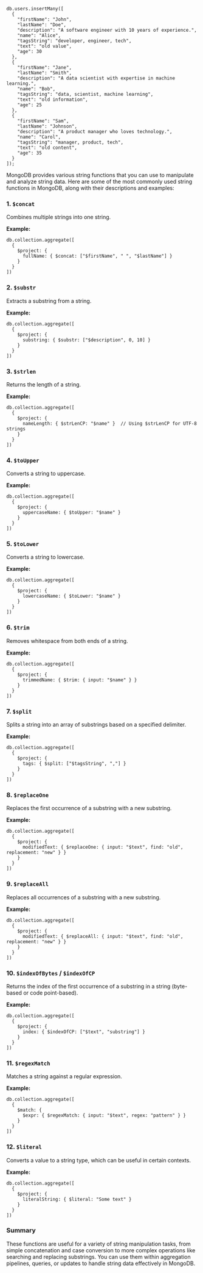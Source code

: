 ```
db.users.insertMany([
  {
    "firstName": "John",
    "lastName": "Doe",
    "description": "A software engineer with 10 years of experience.",
    "name": "Alice",
    "tagsString": "developer, engineer, tech",
    "text": "old value",
    "age": 30
  },
  {
    "firstName": "Jane",
    "lastName": "Smith",
    "description": "A data scientist with expertise in machine learning.",
    "name": "Bob",
    "tagsString": "data, scientist, machine learning",
    "text": "old information",
    "age": 25
  },
  {
    "firstName": "Sam",
    "lastName": "Johnson",
    "description": "A product manager who loves technology.",
    "name": "Carol",
    "tagsString": "manager, product, tech",
    "text": "old content",
    "age": 35
  }
]);
```

MongoDB provides various string functions that you can use to manipulate and analyze string data. Here are some of the most commonly used string functions in MongoDB, along with their descriptions and examples:

### 1. **`$concat`**
Combines multiple strings into one string.

**Example:**
```
db.collection.aggregate([
  {
    $project: {
      fullName: { $concat: ["$firstName", " ", "$lastName"] }
    }
  }
])
```

### 2. **`$substr`**
Extracts a substring from a string.

**Example:**
```
db.collection.aggregate([
  {
    $project: {
      substring: { $substr: ["$description", 0, 10] }
    }
  }
])
```

### 3. **`$strlen`**
Returns the length of a string.

**Example:**
```
db.collection.aggregate([
  {
    $project: {
      nameLength: { $strLenCP: "$name" }  // Using $strLenCP for UTF-8 strings
    }
  }
])
```

### 4. **`$toUpper`**
Converts a string to uppercase.

**Example:**
```
db.collection.aggregate([
  {
    $project: {
      uppercaseName: { $toUpper: "$name" }
    }
  }
])
```

### 5. **`$toLower`**
Converts a string to lowercase.

**Example:**
```
db.collection.aggregate([
  {
    $project: {
      lowercaseName: { $toLower: "$name" }
    }
  }
])
```

### 6. **`$trim`**
Removes whitespace from both ends of a string.

**Example:**
```
db.collection.aggregate([
  {
    $project: {
      trimmedName: { $trim: { input: "$name" } }
    }
  }
])
```

### 7. **`$split`**
Splits a string into an array of substrings based on a specified delimiter.

**Example:**
```
db.collection.aggregate([
  {
    $project: {
      tags: { $split: ["$tagsString", ","] }
    }
  }
])
```

### 8. **`$replaceOne`**
Replaces the first occurrence of a substring with a new substring.

**Example:**
```
db.collection.aggregate([
  {
    $project: {
      modifiedText: { $replaceOne: { input: "$text", find: "old", replacement: "new" } }
    }
  }
])
```

### 9. **`$replaceAll`**
Replaces all occurrences of a substring with a new substring.

**Example:**
```
db.collection.aggregate([
  {
    $project: {
      modifiedText: { $replaceAll: { input: "$text", find: "old", replacement: "new" } }
    }
  }
])
```

### 10. **`$indexOfBytes` / `$indexOfCP`**
Returns the index of the first occurrence of a substring in a string (byte-based or code point-based).

**Example:**
```
db.collection.aggregate([
  {
    $project: {
      index: { $indexOfCP: ["$text", "substring"] }
    }
  }
])
```

### 11. **`$regexMatch`**
Matches a string against a regular expression.

**Example:**
```
db.collection.aggregate([
  {
    $match: {
      $expr: { $regexMatch: { input: "$text", regex: "pattern" } }
    }
  }
])
```

### 12. **`$literal`**
Converts a value to a string type, which can be useful in certain contexts.

**Example:**
```
db.collection.aggregate([
  {
    $project: {
      literalString: { $literal: "Some text" }
    }
  }
])
```

### Summary
These functions are useful for a variety of string manipulation tasks, from simple concatenation and case conversion to more complex operations like searching and replacing substrings. You can use them within aggregation pipelines, queries, or updates to handle string data effectively in MongoDB.